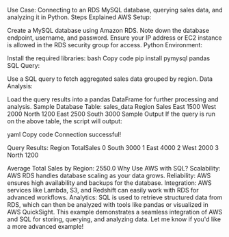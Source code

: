 Use Case: Connecting to an RDS MySQL database, querying sales data, and analyzing it in Python.
Steps Explained
AWS Setup:

Create a MySQL database using Amazon RDS.
Note down the database endpoint, username, and password.
Ensure your IP address or EC2 instance is allowed in the RDS security group for access.
Python Environment:

Install the required libraries:
bash
Copy code
pip install pymysql pandas
SQL Query:

Use a SQL query to fetch aggregated sales data grouped by region.
Data Analysis:

Load the query results into a pandas DataFrame for further processing and analysis.
Sample Database Table: sales_data
Region	Sales
East	1500
West	2000
North	1200
East	2500
South	3000
Sample Output
If the query is run on the above table, the script will output:

yaml
Copy code
Connection successful!

Query Results:
   Region  TotalSales
0   South        3000
1    East        4000
2    West        2000
3   North        1200

Average Total Sales by Region: 2550.0
Why Use AWS with SQL?
Scalability: AWS RDS handles database scaling as your data grows.
Reliability: AWS ensures high availability and backups for the database.
Integration: AWS services like Lambda, S3, and Redshift can easily work with RDS for advanced workflows.
Analytics: SQL is used to retrieve structured data from RDS, which can then be analyzed with tools like pandas or visualized in AWS QuickSight.
This example demonstrates a seamless integration of AWS and SQL for storing, querying, and analyzing data. Let me know if you'd like a more advanced example!
